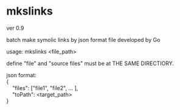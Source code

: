 mkslinks
========

ver 0.9

batch make symolic links by json format file
developed by Go

usage: mkslinks &lt;file_path&gt;

define "file" and "source files" must be at THE SAME DIRECTIORY.

json format:<br />
{<br />
&nbsp;&nbsp;&nbsp;&nbsp;"files": ["file1", "file2", ... ],<br />
&nbsp;&nbsp;&nbsp;&nbsp;"toPath": &lt;target_path&gt;<br />
}<br />
